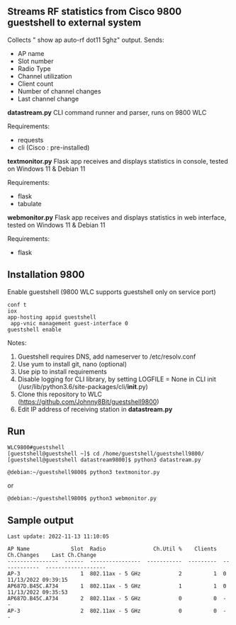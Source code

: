 Streams RF statistics from Cisco 9800 guestshell to external system
-------------------------------------------------------------

Collects " show ap auto-rf dot11 5ghz" output.
Sends:
- AP name
- Slot number
- Radio Type
- Channel utilization
- Client count
- Number of channel changes
- Last channel change

**datastream.py**
CLI command runner and parser, runs on 9800 WLC

Requirements:
- requests
- cli (Cisco : pre-installed)


**textmonitor.py**
Flask app receives and displays statistics in console, tested on Windows 11 & Debian 11

Requirements:
- flask
- tabulate

**webmonitor.py**
Flask app receives and displays statistics in web interface, tested on Windows 11 & Debian 11

Requirements:
- flask

Installation 9800
-----------------
Enable guestshell (9800 WLC supports guestshell only on service port)

```
conf t
iox
app-hosting appid guestshell
 app-vnic management guest-interface 0
guestshell enable
```
Notes:

1. Guestshell requires DNS, add nameserver to /etc/resolv.conf
2. Use yum to install git, nano (optional)
3. Use pip to install requirements
4. Disable logging for CLI library, by setting LOGFILE = None in CLI init
(/usr/lib/python3.6/site-packages/cli/__init__.py)
4. Clone this repository to WLC (https://github.com/Johnny8Bit/guestshell9800)
5. Edit IP address of receiving station in **datastream.py**

Run
---
```
WLC9800#guestshell
[guestshell@guestshell ~]$ cd /home/guestshell/guestshell9800/
[guestshell@guestshell datastream9800]$ python3 datastream.py
```

```
@debian:~/guestshell9800$ python3 textmonitor.py
```
or
```
@debian:~/guestshell9800$ python3 webmonitor.py
```

Sample output
-------------
```
Last update: 2022-11-13 11:10:05

AP Name             Slot  Radio               Ch.Util %    Clients  Ch.Changes    Last Ch.Change
----------------  ------  ----------------  -----------  ---------  ------------  -------------------
AP-3                   1  802.11ax - 5 GHz            2          1  0             11/13/2022 09:39:15
AP687D.B45C.A734       1  802.11ax - 5 GHz            1          1  0             11/13/2022 09:35:53
AP687D.B45C.A734       2  802.11ax - 5 GHz            0          0  -             -
AP-3                   2  802.11ax - 5 GHz            0          0  -             -
```
